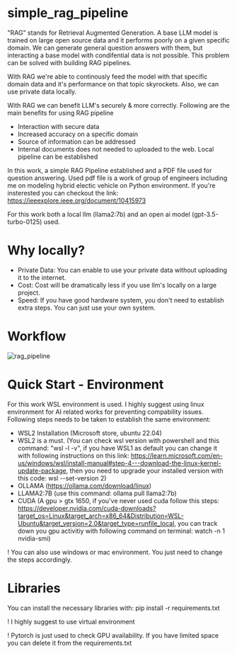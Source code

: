 # simple_rag_pipeline

"RAG" stands for Retrieval Augmented Generation. A base LLM model is trained on large open source data and it performs poorly on a given specific domain.
We can generate general question answers with them, but interacting a base model with condifential data is not possible.
This problem can be solved with building RAG pipelines.

With RAG we're able to continously feed the model with that specific domain data and it's performance on that topic skyrockets.
Also, we can use private data locally.

With RAG we can benefit LLM's securely & more correctly.
Following are the main benefits for using RAG pipeline

- Interaction with secure data
- Increased accuracy on a specific domain
- Source of information can be addressed
- Internal documents does not needed to uploaded to the web. Local pipeline can be established

In this work, a simple RAG Pipeline established and a PDF file used for question answering.
Used pdf file is a work of group of engineers including me on modeling hybrid electic vehicle on Python environment.
If you're insterested you can checkout the link: https://ieeexplore.ieee.org/document/10415973

For this work both a local llm (llama2:7b) and an open ai model (gpt-3.5-turbo-0125) used.

# Why locally?

- Private Data: You can enable to use your private data without uploading it to the internet.
- Cost: Cost will be dramatically less if you use llm's locally on a large project.
- Speed: If you have good hardware system, you don't need to establish extra steps. You can just use your own system.

# Workflow

![rag_pipeline](https://github.com/rahmansahinler1/simple_rag_pipeline/assets/102040290/63941dc9-5f1b-4ef9-9a47-06d28b4ca5df)

# Quick Start - Environment

For this work WSL environment is used.
I highly suggest using linux environment for AI related works for preventing compability issues.
Following steps needs to be taken to establish the same environment:

- WSL2 Installation (Microsoft store, ubuntu 22.04)
- WSL2 is a must. (You can check wsl version with powershell and this command: "wsl -l -v", if you have WSL1 as default you can change it with following instructions on this link: https://learn.microsoft.com/en-us/windows/wsl/install-manual#step-4---download-the-linux-kernel-update-package, then you need to upgrade your installed version with this code: wsl --set-version <your ubuntu version> 2)
- OLLAMA (https://ollama.com/download/linux)
- LLAMA2:7B (use this command: ollama pull llama2:7b)
- CUDA (A gpu > gtx 1650, if you've never used cuda follow this steps: https://developer.nvidia.com/cuda-downloads?target_os=Linux&target_arch=x86_64&Distribution=WSL-Ubuntu&target_version=2.0&target_type=runfile_local, you can track down you gpu activitiy with following command on terminal: watch -n 1 nvidia-smi)

! You can also use windows or mac environment. You just need to change the steps accordingly.

# Libraries
You can install the necessary libraries with: pip install -r requirements.txt

! I highly suggest to use virtual environment

! Pytorch is just used to check GPU availability. If you have limited space you can delete it from the requirements.txt
